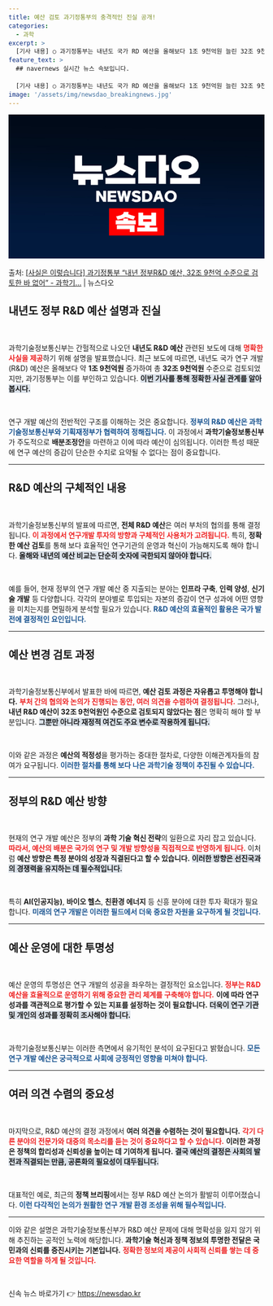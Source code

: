 ```yaml
---
title: 예산 검토 과기정통부의 충격적인 진실 공개!
categories:
  - 과학
excerpt: >
  [기사 내용] ○ 과기정통부는 내년도 국가 RD 예산을 올해보다 1조 9천억원 늘린 32조 9천억원으로 검토…
feature_text: >
  ## navernews 실시간 뉴스 속보입니다.

  [기사 내용] ○ 과기정통부는 내년도 국가 RD 예산을 올해보다 1조 9천억원 늘린 32조 9천억원으로 검토…
image: '/assets/img/newsdao_breakingnews.jpg'
---
```


![뉴스다오 속보](/assets/img/newsdao_breakingnews.jpg)

<p>출처: <a href="https://newsdao.kr/2155" rel="dofollow">[사실은 이렇습니다] 과기정통부 “내년 정부R&D 예산, 32조 9천억 수준으로 검토한 바 없어” - 과학기…</a> | 뉴스다오</p>

<h2 data-ke-size="size26">내년도 정부 R&D 예산 설명과 진실</h2>

<p data-ke-size="size16">&nbsp;</p>

과학기술정보통신부는 간헐적으로 나오던 <b>내년도 R&D 예산</b> 관련된 보도에 대해 <b><span style="color: #ee2323;">명확한 사실을 제공</span></b>하기 위해 설명을 발표했습니다. 최근 보도에 따르면, 내년도 국가 연구 개발(R&D) 예산은 올해보다 약 <b>1조 9천억원</b> 증가하여 총 <b>32조 9천억원</b> 수준으로 검토되었지만, 과기정통부는 이를 부인하고 있습니다. <b><span style="background-color: #21538527;">이번 기사를 통해 정확한 사실 관계를 알아봅시다.</span></b>

<p data-ke-size="size16">&nbsp;</p>

연구 개발 예산의 전반적인 구조를 이해하는 것은 중요합니다. <b><span style="color: #1a5490;">정부의 R&D 예산은 과학기술정보통신부와 기획재정부가 협력하여 정해집니다.</span></b> 이 과정에서 <b>과학기술정보통신부</b>가 주도적으로 <b>배분조정안</b>을 마련하고 이에 따라 예산이 심의됩니다. 이러한 특성 때문에 연구 예산의 증감이 단순한 수치로 요약될 수 없다는 점이 중요합니다.

<hr>

<h2 data-ke-size="size26">R&D 예산의 구체적인 내용</h2>

<p data-ke-size="size16">&nbsp;</p>

과학기술정보통신부의 발표에 따르면, <b>전체 R&D 예산</b>은 여러 부처의 협의를 통해 결정됩니다. <b><span style="color: #ee2323;">이 과정에서 연구개발 투자의 방향과 구체적인 사용처가 고려됩니다.</span></b> 특히, <b>정확한 예산 검토</b>를 통해 보다 효율적인 연구기관의 운영과 혁신이 가능해지도록 해야 합니다. <b><span style="background-color: #21538527;">올해와 내년의 예산 비교는 단순히 숫자에 국한되지 않아야 합니다.</span></b>

<p data-ke-size="size16">&nbsp;</p>

예를 들어, 현재 정부의 연구 개발 예산 중 지출되는 분야는 <b>인프라 구축</b>, <b>인력 양성</b>, <b>신기술 개발</b> 등 다양합니다. 각각의 분야별로 투입되는 자본의 증감이 연구 성과에 어떤 영향을 미치는지를 면밀하게 분석할 필요가 있습니다. <b><span style="color: #1a5490;">R&D 예산의 효율적인 활용은 국가 발전에 결정적인 요인입니다.</span></b>

<hr>

<h2 data-ke-size="size26">예산 변경 검토 과정</h2>

<p data-ke-size="size16">&nbsp;</p>

과학기술정보통신부에서 발표한 바에 따르면, <b>예산 검토 과정은 자유롭고 투명해야 합니다.</b> <b><span style="color: #ee2323;">부처 간의 협의와 논의가 진행되는 동안, 여러 의견을 수렴하여 결정됩니다.</span></b> 그러나, <b>내년 R&D 예산이 32조 9천억원인 수준으로 검토되지 않았다는 점</b>은 명확히 해야 할 부분입니다. <b><span style="background-color: #21538527;">그뿐만 아니라 재정적 여건도 주요 변수로 작용하게 됩니다.</span></b>

<p data-ke-size="size16">&nbsp;</p>

이와 같은 과정은 <b>예산의 적정성</b>을 평가하는 중대한 절차로, 다양한 이해관계자들의 참여가 요구됩니다. <b><span style="color: #1a5490;">이러한 절차를 통해 보다 나은 과학기술 정책이 추진될 수 있습니다.</span></b>

<hr>

<h2 data-ke-size="size26">정부의 R&D 예산 방향</h2>

<p data-ke-size="size16">&nbsp;</p>

현재의 연구 개발 예산은 정부의 <b>과학 기술 혁신 전략</b>의 일환으로 자리 잡고 있습니다. <b><span style="color: #ee2323;">따라서, 예산의 배분은 국가의 연구 및 개발 방향성을 직접적으로 반영하게 됩니다.</span></b> 이처럼 <b>예산 방향은 특정 분야의 성장과 직결된다고 할 수 있습니다.</b> <b><span style="background-color: #21538527;">이러한 방향은 선진국과의 경쟁력을 유지하는 데 필수적입니다.</span></b>

<p data-ke-size="size16">&nbsp;</p>

특히 <b>AI(인공지능)</b>, <b>바이오 헬스</b>, <b>친환경 에너지</b> 등 신흥 분야에 대한 투자 확대가 필요합니다. <b><span style="color: #1a5490;">미래의 연구 개발은 이러한 필드에서 더욱 중요한 자원을 요구하게 될 것입니다.</span></b>

<hr>

<h2 data-ke-size="size26">예산 운영에 대한 투명성</h2>

<p data-ke-size="size16">&nbsp;</p>

예산 운영의 투명성은 연구 개발의 성공을 좌우하는 결정적인 요소입니다. <b><span style="color: #ee2323;">정부는 R&D 예산을 효율적으로 운영하기 위해 중요한 관리 체계를 구축해야 합니다.</span></b> <b>이에 따라 연구 성과를 객관적으로 평가할 수 있는 지표를 설정하는 것이 필요합니다.</b> <b><span style="background-color: #21538527;">더욱이 연구 기관 및 개인의 성과를 정확히 조사해야 합니다.</span></b>

<p data-ke-size="size16">&nbsp;</p>

과학기술정보통신부는 이러한 측면에서 유기적인 분석이 요구된다고 밝혔습니다. <b><span style="color: #1a5490;">모든 연구 개발 예산은 궁극적으로 사회에 긍정적인 영향을 미쳐야 합니다.</span></b>

<hr>

<h2 data-ke-size="size26">여러 의견 수렴의 중요성</h2>

<p data-ke-size="size16">&nbsp;</p>

마지막으로, R&D 예산의 결정 과정에서 <b>여러 의견을 수렴하는 것이 필요합니다.</b> <b><span style="color: #ee2323;">각기 다른 분야의 전문가와 대중의 목소리를 듣는 것이 중요하다고 할 수 있습니다.</span></b> <b>이러한 과정은 정책의 합리성과 신뢰성을 높이는 데 기여하게 됩니다.</b> <b><span style="background-color: #21538527;">결국 예산의 결정은 사회의 발전과 직결되는 만큼, 공론화의 필요성이 대두됩니다.</span></b>

<p data-ke-size="size16">&nbsp;</p>

대표적인 예로, 최근의 <b>정책 브리핑</b>에서는 정부 R&D 예산 논의가 활발히 이루어졌습니다. <b><span style="color: #1a5490;">이런 다각적인 논의가 원활한 연구 개발 환경 조성을 위해 필수적입니다.</span></b>

<hr>

이와 같은 설명은 과학기술정보통신부가 R&D 예산 문제에 대해 명확성을 잃지 않기 위해 추진하는 공적인 노력에 해당합니다. <b>과학기술 혁신과 정책 정보의 투명한 전달은 국민과의 신뢰를 증진시키는 기본입니다.</b> <b><span style="color: #ee2323;">정확한 정보의 제공이 사회적 신뢰를 쌓는 데 중요한 역할을 하게 될 것입니다.</span></b> 

<p data-ke-size="size16">&nbsp;</p> 

신속 뉴스 바로가기 👉 <a href="https://newsdao.kr" rel="dofollow">https://newsdao.kr</a>


